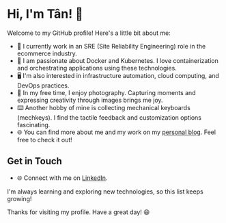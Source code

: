 # Hi, I'm Tân! 👋

Welcome to my GitHub profile! Here's a little bit about me:

- 💼 I currently work in an SRE (Site Reliability Engineering) role in the ecommerce industry.
- 🐳 I am passionate about Docker and Kubernetes. I love containerization and orchestrating applications using these technologies.
- 🖥️ I'm also interested in infrastructure automation, cloud computing, and DevOps practices.
- 📸 In my free time, I enjoy photography. Capturing moments and expressing creativity through images brings me joy.
- ⌨️ Another hobby of mine is collecting mechanical keyboards (mechkeys). I find the tactile feedback and customization options fascinating.
- 🌐 You can find more about me and my work on my [personal blog](https://ductan.me). Feel free to check it out!

## Get in Touch
- 🌐 Connect with me on [LinkedIn](https://www.linkedin.com/in/hoangductan).


I'm always learning and exploring new technologies, so this list keeps growing!

Thanks for visiting my profile. Have a great day! 😄
